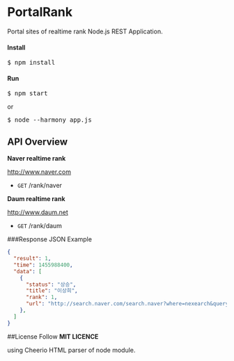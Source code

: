 # PortalRank
Portal sites of realtime rank Node.js REST Application.

#### Install
<pre>
$ npm install
</pre>

#### Run
<pre>
$ npm start
</pre>
or
<pre>
$ node --harmony app.js
</pre>
## API Overview

**Naver realtime rank**

http://www.naver.com

 - ```GET``` /rank/naver 

**Daum realtime rank**

http://www.daum.net

 - ```GET``` /rank/daum
 
###Response JSON Example

```json
{
  "result": 1,
  "time": 1455988400,
  "data": [
    {
      "status": "상승",
      "title": "이상희",
      "rank": 1,
      "url": "http://search.naver.com/search.naver?where=nexearch&query=%EC%9D%B4%EC%83%81%ED%9D%AC&sm=top_lve&ie=utf8"
    },
  ]
}
```
##License
Follow **MIT LICENCE**

using Cheerio HTML parser of node module.
